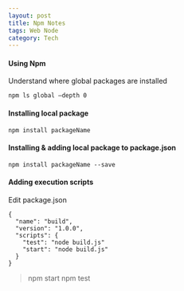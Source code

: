 ```yaml
---
layout: post
title: Npm Notes
tags: Web Node
category: Tech
---
```


#### Using Npm 

Understand where global packages are installed
 
~~~
npm ls global –depth 0
~~~

#### Installing local package

~~~
npm install packageName
~~~

#### Installing & adding local package to package.json

~~~
npm install packageName --save
~~~

#### Adding execution scripts

Edit package.json

~~~
{
  "name": "build",
  "version": "1.0.0",
  "scripts": {
    "test": "node build.js"
    "start": "node build.js"
  }
}
~~~

> npm start
> npm test 
